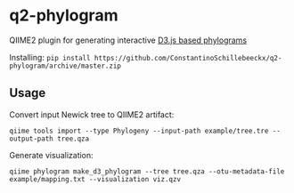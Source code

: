 # q2-phylogram
QIIME2 plugin for generating interactive [D3.js based phylograms](https://github.com/ConstantinoSchillebeeckx/phylogram_d3)

Installing: ```pip install https://github.com/ConstantinoSchillebeeckx/q2-phylogram/archive/master.zip```

## Usage

Convert input Newick tree to QIIME2 artifact:

```qiime tools import --type Phylogeny --input-path example/tree.tre --output-path tree.qza```

Generate visualization:

```qiime phylogram make_d3_phylogram --tree tree.qza --otu-metadata-file example/mapping.txt --visualization viz.qzv```
